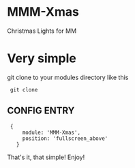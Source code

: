 # MMM-Xmas
Christmas Lights for MM

# Very simple
  
git clone to your modules directory like this

     git clone 

## CONFIG ENTRY

     {
		 module: 'MMM-Xmas',
		 position: 'fullscreen_above'
	   } 
     
That's it, that simple!  Enjoy!
